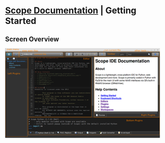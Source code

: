 # [Scope Documentation](index.md) | Getting Started

## Screen Overview

![](img/screen_overview.png)

